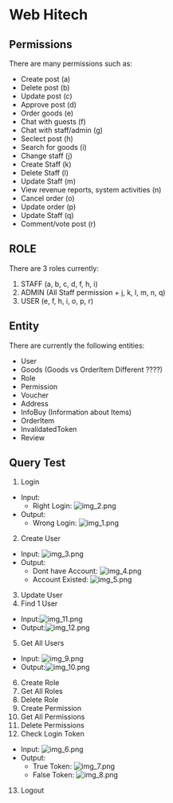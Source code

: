 # Web Hitech

## Permissions

There are many permissions such as:

* Create post (a)
* Delete post (b)
* Update post (c)
* Approve post (d)
* Order goods (e)
* Chat with guests (f)
* Chat with staff/admin (g)
* Seclect post (h)
* Search for goods (i)
* Change staff (j)
* Create Staff (k)
* Delete Staff (l)
* Update Staff (m)
* View revenue reports, system activities (n)
* Cancel order (o)
* Update order (p)
* Update Staff (q)
* Comment/vote post (r)

## ROLE

There are 3 roles currently:

1. STAFF (a, b, c, d, f, h, i)
2. ADMIN (All Staff permission + j, k, l, m, n, q)
3. USER (e, f, h, i, o, p, r)

## Entity

There are currently the following entities:

* User
* Goods (Goods vs OrderItem Different ????)
* Role
* Permission
* Voucher
* Address
* InfoBuy (Information about Items)
* OrderItem
* InvalidatedToken
* Review

## Query Test

1. Login
* Input:
  + Right Login: ![img_2.png](img_2.png)
* Output:
  + Wrong Login: ![img_1.png](img_1.png)
2. Create User
* Input:
![img_3.png](img_3.png)
* Output:
  + Dont have Account: ![img_4.png](img_4.png)
  + Account Existed: ![img_5.png](img_5.png)
3. Update User
4. Find 1 User
* Input:![img_11.png](img_11.png)
* Output:![img_12.png](img_12.png)
5. Get All Users 
* Input: ![img_9.png](img_9.png)
* Output:![img_10.png](img_10.png)
6. Create Role 
7. Get All Roles
8. Delete Role
9. Create Permission
10. Get All Permissions
11. Delete Permissions
12. Check Login Token
* Input: ![img_6.png](img_6.png)
* Output:
  * True Token: ![img_7.png](img_7.png)
  * False Token: ![img_8.png](img_8.png)
13. Logout




